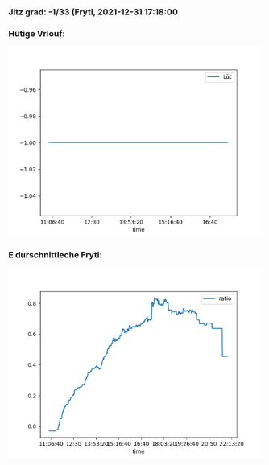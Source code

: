 ### Jitz grad: -1/33 (Fryti, 2021-12-31 17:18:00

### Hütige Vrlouf:
![Graph](Today.png)

### E durschnittleche Fryti:
![Graph](Fryti.png)